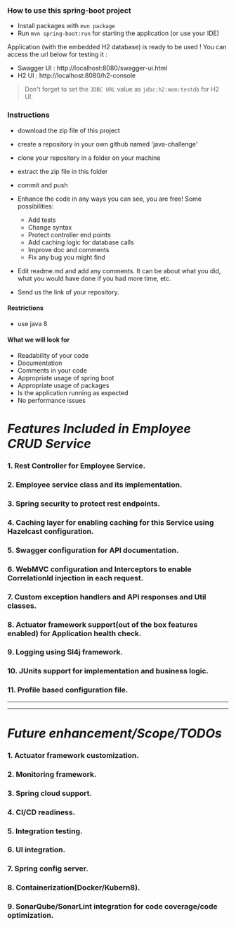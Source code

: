 ### How to use this spring-boot project

- Install packages with `mvn package`
- Run `mvn spring-boot:run` for starting the application (or use your IDE)

Application (with the embedded H2 database) is ready to be used ! You can access the url below for testing it :

- Swagger UI : http://localhost:8080/swagger-ui.html
- H2 UI : http://localhost:8080/h2-console

> Don't forget to set the `JDBC URL` value as `jdbc:h2:mem:testdb` for H2 UI.



### Instructions

- download the zip file of this project
- create a repository in your own github named 'java-challenge'
- clone your repository in a folder on your machine
- extract the zip file in this folder
- commit and push

- Enhance the code in any ways you can see, you are free! Some possibilities:
  - Add tests
  - Change syntax
  - Protect controller end points
  - Add caching logic for database calls
  - Improve doc and comments
  - Fix any bug you might find
- Edit readme.md and add any comments. It can be about what you did, what you would have done if you had more time, etc.
- Send us the link of your repository.

#### Restrictions
- use java 8


#### What we will look for
- Readability of your code
- Documentation
- Comments in your code 
- Appropriate usage of spring boot
- Appropriate usage of packages
- Is the application running as expected
- No performance issues

# *Features Included in Employee CRUD Service*

### 1.  Rest Controller for Employee Service.
### 2.  Employee service class and its implementation.
### 3.  Spring security to protect rest endpoints.
### 4.  Caching layer for enabling caching for this Service using Hazelcast configuration.
### 5.  Swagger configuration for API documentation.
### 6.  WebMVC configuration and Interceptors to enable CorrelationId injection in each request.
### 7.  Custom exception handlers and API responses and Util classes.
### 8.  Actuator framework support(out of the box features enabled) for Application health check.
### 9.  Logging using Sl4j framework.
### 10. JUnits support for implementation and business logic.
### 11. Profile based configuration file.

----------------------------------------------------------------------------
----------------------------------------------------------------------------

# _Future enhancement/Scope/TODOs_
### 1. Actuator framework customization.
### 2. Monitoring framework.
### 3. Spring cloud support.
### 4. CI/CD readiness.
### 5. Integration testing.
### 6. UI integration.
### 7. Spring config server.
### 8. Containerization(Docker/Kubern8).
### 9. SonarQube/SonarLint integration for code coverage/code optimization.

